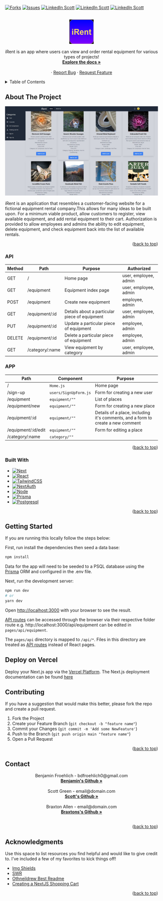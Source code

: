 <div id="top"></div>

[![Forks][forks-shield]][forks-url]
[![Issues][issues-shield]][issues-url]
[![LinkedIn Scott][linkedin-shield-scott]][linkedin-url-scott]
[![LinkedIn Scott][linkedin-shield-braxton]][linkedin-url-braxton]
[![LinkedIn Scott][linkedin-shield-ben]][linkedin-url-ben]


<!-- PROJECT LOGO -->
<br />
<div align="center">
  <a href="https://github.com/sagreenxyz/milestone-3-project">
    <img src="images/rentlogo.JPG" alt="Logo" width="80" height="80">
  </a>

  <p align="center">
    iRent is an app where users can view and order rental equipment for various types of projects!
    <br />
    <a href="https://github.com/sagreenxyz/milestone-3-project"><strong>Explore the docs »</strong></a>
    <br />
    <br />
    <!-- <a href="https://github.com/othneildrew/Best-README-Template">View Demo</a> -->
    ·
    <a href="https://github.com/sagreenxyz/milestone-3-project/issues">Report Bug</a>
    ·
    <a href="https://github.com/sagreenxyz/milestone-3-project/issues">Request Feature</a>
  </p>
</div>



<!-- TABLE OF CONTENTS -->
<details>
  <summary>Table of Contents</summary>
  <ol>
    <li>
      <a href="#about-the-project">About The Project</a>
      <ul>
        <li><a href="#built-with">Built With</a></li>
      </ul>
      <ul>
        <li><a href="#api">API</a></li>
      </ul>
      <ul>
        <li><a href="#app">APP</a></li>
      </ul>
    </li>
    <li>
      <a href="#getting-started">Getting Started</a>
      <ul>
        <li><a href="#prerequisites">Prerequisites</a></li>
        <li><a href="#installation">Installation</a></li>
      </ul>
      
    </li>
    <li><a href="#usage">Usage</a></li>
    <li><a href="#contributing">Contributing</a></li>
    <li><a href="#contact">Contact</a></li>
    <li><a href="#acknowledgments">Acknowledgments</a></li>
  </ol>
</details>



<!-- ABOUT THE PROJECT -->
## About The Project
<div align="center">
  <a href="https://github.com/sagreenxyz/milestone-3-project">
    <img src="images/product.JPG" alt="Logo" style="max-width 100%">
  </a>
</div>

iRent is an application that resembles a customer-facing website for a fictional equipment rental company.This allows for many ideas to be built upon. For a minimum viable product, allow customers to register, view available equipment, and add rental equipment to their cart.  Authorization is provided to allow employees and admins the ability to edit equipment, delete equipment, and check equipment back into the list of available rentals.

<p align="right">(<a href="#top">back to top</a>)</p>

### API

| Method | Path                                 | Purpose                                   | Authorized            |
| ------ | ------------------------------------ | ----------------------------------------- | -------------------   |       
| GET    | /                                    | Home page                                 | user, employee, admin |
| GET    | /equipment                           | Equipment index page                      | user, employee, admin               |
| POST   | /equipment                           | Create new equipment                      |  employee, admin                    |
| GET    | /equipment/:id                       | Details about a particular piece of equipment      | user, employee, admin      |
| PUT    | /equipment/:id                       | Update a particular piece of equipment             | employee, admin            |
| DELETE | /equipment/:id                       | Delete a particular piece of equipment             | employee, admin            |
| GET    | /category/:name                      | View equipment by category                         | user, employee, admin                      |

### APP

| Path                  | Component                 | Purpose                                                                         |
| --------------------- | ------------------------- | ------------------------------------------------------------------------------- |
| /                     | `Home.js`                 | Home page                                                                       |
| /sign-up              | `users/SignUpForm.js`     | Form for creating a new user                                                    |
| /equipment               | `equipment/""`    | List of places                                                                  |
| /equipment/new           | `equipment/""`  | Form for creating a new place                                                   |
| /equipment/:id      | `equipment/""`  | Details of a place, including it's comments, and a form to create a new comment |
| /equipment/:id/edit | `equipment/""` | Form for editing a place                                                        |
| /category/:name     | `category/""`  |                                                                                   | 

<p align="right">(<a href="#top">back to top</a>)</p>

### Built With

* [![Next][Next.js]][Next-url]
* [![React][React.js]][React-url]
* [![TailwindCSS][TailwindCSS]][Tailwind-url]
* [![NextAuth][NextAuth.js]][NextAuth-url]
* [![Node][Node.js]][Node-url]
* [![Prisma][Prisma.io]][Prisma-url]
* [![Postgresql][Postgresql.org]][Postgresql-url]

<p align="right">(<a href="#top">back to top</a>)</p>



<!-- GETTING STARTED -->
## Getting Started

If you are running this locally follow the steps below:

First, run install the dependencies then seed a data base:

```bash
npm install
```
Data for the app will need to be seeded to a PSQL database using the [Prisma][Prisma-url] ORM and configured in the .env file.

Next, run the development server:

```bash
npm run dev
# or
yarn dev
```

Open [http://localhost:3000](http://localhost:3000) with your browser to see the result.

[API routes](https://nextjs.org/docs/api-routes/introduction) can be accessed through the browser via their respective folder route e.g. http://localhost:3000/api/equipment can be edited in `pages/api/equipment`.

The `pages/api` directory is mapped to `/api/*`. Files in this directory are treated as [API routes](https://nextjs.org/docs/api-routes/introduction) instead of React pages.

## Deploy on Vercel

Deploy your Next.js app via the [Vercel Platform](https://vercel.com/new?utm_medium=default-template&filter=next.js&utm_source=create-next-app&utm_campaign=create-next-app-readme). The Next.js deployment documentation can be found [here](https://nextjs.org/docs/deployment)

<!-- CONTRIBUTING -->
## Contributing

If you have a suggestion that would make this better, please fork the repo and create a pull request.

1. Fork the Project
2. Create your Feature Branch (`git checkout -b "feature name"`)
3. Commit your Changes (`git commit -m 'Add some NewFeature'`)
4. Push to the Branch (`git push origin main "feature name"`)
5. Open a Pull Request

<p align="right">(<a href="#top">back to top</a>)</p>

<!-- CONTACT -->
## Contact
<div align="center">
  <p align="center">
    Benjamin Froehlich - bdfroehlich0@gmail.com
    <br />
    <a href="https://github.com/bdfroehlich"><strong>Benjamin's Github »</strong></a>
    <br />
    <br />
    Scott Green - email@domain.com
    <br />
    <a href="https://github.com/sagreenxyz"><strong>Scott's Github »</strong></a>
    <br />
    <br />
    Braxton Allen - email@domain.com
    <br />
    <a href="https://github.com/Vivonzty15"><strong>Braxtons's Github »</strong></a>
    <br />
    <br />
  </p>
</div>


<p align="right">(<a href="#top">back to top</a>)</p>



<!-- ACKNOWLEDGMENTS -->
## Acknowledgments

Use this space to list resources you find helpful and would like to give credit to. I've included a few of my favorites to kick things off!

* [Img Shields](https://shields.io)
* [SWR](https://swr.vercel.app/)
* [Othneildrew Best Readme](https://github.com/othneildrew/Best-README-Template)
* [Creating a NextJS Shopping Cart](https://github.com/itsnitinr/nextjs-shopping-cart)

<p align="right">(<a href="#top">back to top</a>)</p>



<!-- MARKDOWN LINKS & IMAGES -->
<!-- https://www.markdownguide.org/basic-syntax/#reference-style-links -->
[forks-shield]: https://img.shields.io/github/forks/sagreenxyz/milestone-3-project.svg?style=for-the-badge
[forks-url]: https://github.com/sagreenxyz/milestone-3-project/network/members
[issues-shield]: https://img.shields.io/github/issues/sagreenxyz/milestone-3-project.svg?style=for-the-badge
[issues-url]: https://github.com/sagreenxyz/milestone-3-project/issues
[linkedin-shield-scott]: https://img.shields.io/badge/-LinkedIn_Scott-black.svg?style=for-the-badge&logo=linkedin&colorB=555
[linkedin-url-scott]: https://www.linkedin.com/in/sagreenxyz/
[linkedin-shield-braxton]: https://img.shields.io/badge/-LinkedIn_Braxton-black.svg?style=for-the-badge&logo=linkedin&colorB=555
[linkedin-url-braxton]: https://www.linkedin.com/in/bnallen/
[linkedin-shield-ben]: https://img.shields.io/badge/-LinkedIn_Ben-black.svg?style=for-the-badge&logo=linkedin&colorB=555
[linkedin-url-ben]: https://www.linkedin.com/in/benjamin-froehlich-934650a2/
[irent-screenshot]: images/logo.JPG
[Next.js]: https://img.shields.io/badge/next.js-000000?style=for-the-badge&logo=nextdotjs&logoColor=white
[Next-url]: https://nextjs.org/
[React.js]: https://img.shields.io/badge/React-20232A?style=for-the-badge&logo=react&logoColor=61DAFB
[React-url]: https://reactjs.org/
[TailwindCSS]: https://img.shields.io/badge/TailwindCSS-35495E?style=for-the-badge&logo=vuedotjs&logoColor=4FC08D
[Tailwind-url]: https://tailwindcss.com/
[NextAuth.js]: https://img.shields.io/badge/NextAuth-DD0031?style=for-the-badge&logo=angular&logoColor=white
[NextAuth-url]: https://next-auth.js.org/
[Node.js]: https://img.shields.io/badge/Node.js-4A4A55?style=for-the-badge&logo=svelte&logoColor=FF3E00
[Node-url]: https://nodejs.org/en/
[Prisma.io]: https://img.shields.io/badge/Prisma.io-FF2D20?style=for-the-badge&logo=laravel&logoColor=white
[Prisma-url]: https://www.prisma.io/
[Postgresql.org]: https://img.shields.io/badge/Postgresql-563D7C?style=for-the-badge&logo=bootstrap&logoColor=white
[Postgresql-url]: https://www.postgresql.org/